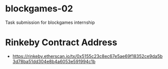 # blockgames-02
Task submission for blockgames internship
# Rinkeby Contract Address
- https://rinkeby.etherscan.io/tx/0x5155c23c8ec67e5ae69f18352ce9da5b3d78ba51dd304e8b4a6053e591994c1b

